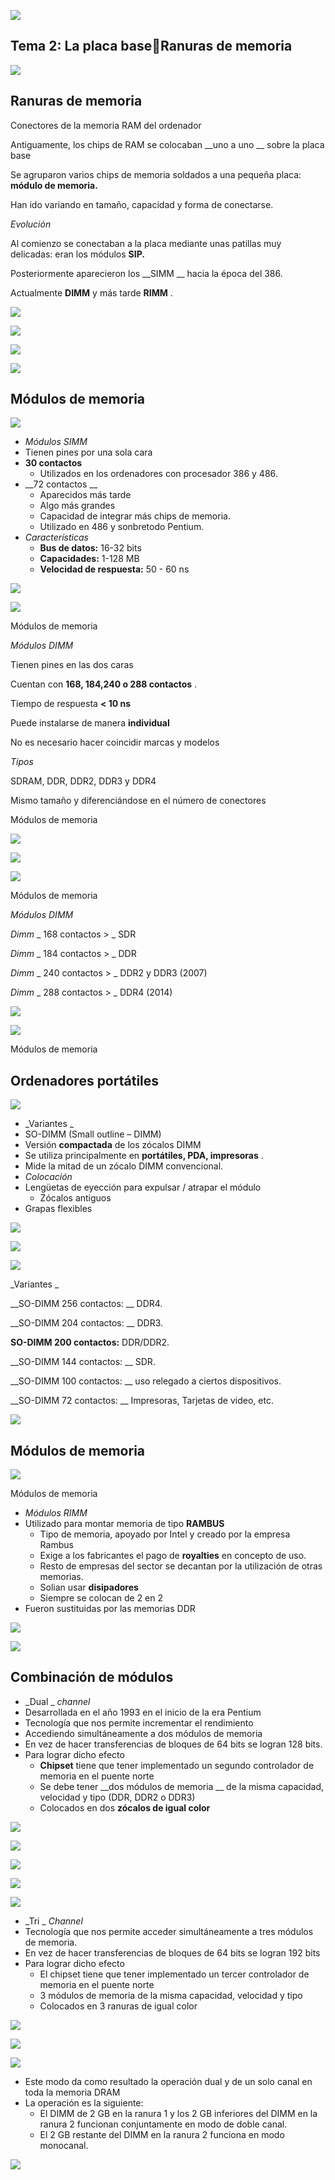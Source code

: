 ![](img/U26%20-%20Zocalos%20de%20memoria0.png)

## Tema 2: La placa baseRanuras de memoria

![](img/U26%20-%20Zocalos%20de%20memoria1.jpg)

## Ranuras de memoria

Conectores de la memoria RAM del ordenador

Antiguamente, los chips de RAM se colocaban  __uno a uno __ sobre la placa base

Se agruparon varios chips de memoria soldados a una pequeña placa:  __módulo de memoria\.__

Han ido variando en tamaño, capacidad y forma de conectarse\.

_Evolución_

Al comienzo se conectaban a la placa mediante unas patillas muy delicadas: eran los módulos  __SIP\.__

Posteriormente aparecieron los  __SIMM __ hacia la época del 386\.

Actualmente  __DIMM__  y más tarde  __RIMM__ \.

![](img/U26%20-%20Zocalos%20de%20memoria2.jpg)

![](img/U26%20-%20Zocalos%20de%20memoria3.gif)

![](img/U26%20-%20Zocalos%20de%20memoria4.gif)

![](img/U26%20-%20Zocalos%20de%20memoria5.gif)

## Módulos de memoria

![](img/U26%20-%20Zocalos%20de%20memoria6.png)

* _Módulos SIMM_
* Tienen pines por una sola cara
* __30 contactos__
  * Utilizados en los ordenadores con procesador 386 y 486\.
* __72 contactos __
  * Aparecidos más tarde
  * Algo más grandes
  * Capacidad de integrar más chips de memoria\.
  * Utilizado en 486 y sonbretodo Pentium\.
* _Características_
  * __Bus de datos:__  16\-32 bits
  * __Capacidades:__  1\-128 MB
  * __Velocidad de respuesta:__  50 \- 60 ns

![](img/U26%20-%20Zocalos%20de%20memoria7.png)

![](img/U26%20-%20Zocalos%20de%20memoria8.png)

Módulos de memoria

_Módulos DIMM_

Tienen pines en las dos caras

Cuentan con  __168, 184,240 o 288 contactos__ \.

Tiempo de respuesta  __< 10 ns__

Puede instalarse de manera  __individual__

No es necesario hacer coincidir marcas y modelos

_Tipos_

SDRAM, DDR, DDR2, DDR3 y DDR4

Mismo tamaño y diferenciándose en el número de conectores

Módulos de memoria

![](img/U26%20-%20Zocalos%20de%20memoria9.jpg)

![](img/U26%20-%20Zocalos%20de%20memoria10.png)

![](img/U26%20-%20Zocalos%20de%20memoria11.jpg)

Módulos de memoria

_Módulos DIMM_

_Dimm_  _ 168 contactos > _ SDR

_Dimm_  _ 184 contactos > _ DDR

_Dimm_  _ 240 contactos > _ DDR2 y DDR3 \(2007\)

_Dimm_  _ 288 contactos > _ DDR4 \(2014\)

![](img/U26%20-%20Zocalos%20de%20memoria12.png)

![](img/U26%20-%20Zocalos%20de%20memoria13.jpg)

Módulos de memoria

## Ordenadores portátiles

![](img/U26%20-%20Zocalos%20de%20memoria14.png)

* _Variantes _
* SO\-DIMM \(Small outline – DIMM\)
* Versión  __compactada__  de los zócalos DIMM
* Se utiliza principalmente en  __portátiles, PDA, impresoras__ \.
* Mide la mitad de un zócalo DIMM convencional\.
* _Colocación_
* Lengüetas de eyección para expulsar / atrapar el módulo
  * Zócalos antiguos
* Grapas flexibles

![](img/U26%20-%20Zocalos%20de%20memoria15.jpg)

![](img/U26%20-%20Zocalos%20de%20memoria16.png)

![](img/U26%20-%20Zocalos%20de%20memoria17.jpg)

_Variantes _

__SO\-DIMM 256 contactos: __ DDR4\.

__SO\-DIMM 204 contactos: __ DDR3\.

__SO\-DIMM 200 contactos:__  DDR/DDR2\.

__SO\-DIMM 144 contactos: __ SDR\.

__SO\-DIMM 100 contactos: __ uso relegado a ciertos dispositivos\.

__SO\-DIMM 72 contactos: __ Impresoras, Tarjetas de video, etc\.

![](img/U26%20-%20Zocalos%20de%20memoria18.gif)

## Módulos de memoria

![](img/U26%20-%20Zocalos%20de%20memoria19.png)

Módulos de memoria

* _Módulos RIMM_
* Utilizado para montar memoria de tipo  __RAMBUS__
  * Tipo de memoria, apoyado por Intel y creado por la empresa Rambus
  * Exige a los fabricantes el pago de  __royalties__  en concepto de uso\.
  * Resto de empresas del sector se decantan por la utilización de otras memorias\.
  * Solian usar  __disipadores__
  * Siempre se colocan de 2 en 2
* Fueron sustituidas por las memorias DDR

![](img/U26%20-%20Zocalos%20de%20memoria20.jpg)

![](img/U26%20-%20Zocalos%20de%20memoria21.jpg)

## Combinación de módulos

* _Dual _  _channel_
* Desarrollada en el año 1993 en el inicio de la era Pentium
* Tecnología que nos permite incrementar el rendimiento
* Accediendo simultáneamente a dos módulos de memoria
* En vez de hacer transferencias de bloques de 64 bits se logran 128 bits\.
* Para lograr dicho efecto
  * __Chipset__  tiene que tener implementado un segundo controlador de memoria en el puente norte
  * Se debe tener  __dos módulos de memoria __ de la misma capacidad, velocidad y tipo \(DDR, DDR2 o DDR3\)
  * Colocados en dos  __zócalos de igual color__

![](img/U26%20-%20Zocalos%20de%20memoria22.jpg)

![](img/U26%20-%20Zocalos%20de%20memoria23.jpg)

![](img/U26%20-%20Zocalos%20de%20memoria24.jpg)

![](img/U26%20-%20Zocalos%20de%20memoria25.jpg)

![](img/U26%20-%20Zocalos%20de%20memoria26.jpg)

* _Tri _  _Channel_
* Tecnología que nos permite acceder simultáneamente a tres módulos de memoria\.
* En vez de hacer transferencias de bloques de 64 bits se logran 192 bits
* Para lograr dicho efecto
  * El chipset tiene que tener implementado un tercer controlador de memoria en el puente norte
  * 3 módulos de memoria de la misma capacidad, velocidad y tipo
  * Colocados en 3 ranuras de igual color

![](img/U26%20-%20Zocalos%20de%20memoria27.jpg)

![](img/U26%20-%20Zocalos%20de%20memoria28.jpg)

![](img/U26%20-%20Zocalos%20de%20memoria29.jpg)

* Este modo da como resultado la operación dual y de un solo canal en toda la memoria DRAM
* La operación es la siguiente:
  * El DIMM de 2 GB en la ranura 1 y los 2 GB inferiores del DIMM en la ranura 2 funcionan conjuntamente en modo de doble canal\.
  * El 2 GB restante del DIMM en la ranura 2 funciona en modo monocanal\.

![](img/U26%20-%20Zocalos%20de%20memoria30.jpg)


